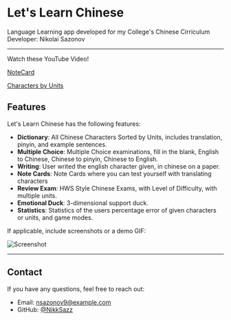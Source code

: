 # Let's Learn Chinese

Language Learning app developed for my College's Chinese Cirriculum
Developer: Nikolai Sazonov

---
Watch these YouTube Video!

[NoteCard](https://www.youtube.com/watch?v=ultmWWEEGr4&list=PLRPU2LPZpxJKptsv8RwL1O3DNNRM3YfSV&index=1)

[Characters by Units](https://www.youtube.com/watch?v=UGDX4BmEEVw&list=PLRPU2LPZpxJKptsv8RwL1O3DNNRM3YfSV&index=2)


## Features

Let's Learn Chinese has the following features:
- **Dictionary**: All Chinese Characters Sorted by Units, includes translation, pinyin, and example sentences.
- **Multiple Choice**: Multiple Choice examinations, fill in the blank, English to Chinese, Chinese to pinyin, Chinese to English.
- **Writing**: User writed the english character given, in chinese on a paper.
- **Note Cards**: Note Cards where you can test yourself with translating characters
- **Review Exam**: HWS Style Chinese Exams, with Level of Difficulty, with multiple units.
- **Emotional Duck**: 3-dimensional support duck.
- **Statistics**: Statistics of the users percentage error of given characters or units, and game modes.

If applicable, include screenshots or a demo GIF:

![Screenshot](link-to-screenshot.png)

---

## Contact

If you have any questions, feel free to reach out:
- Email: nsazonov9@example.com
- GitHub: [@NikkSazz](https://github.com/NikkSazz)
